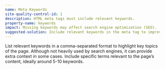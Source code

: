 ```yaml
---
name: Meta Keywords
site-quality-control-id: 1
description: HTML meta tags must include relevant keywords.
property-name: keywords
impact: Missing keywords may affect search engine optimization (SEO).
suggested-solution: Include relevant keywords in the meta tag to improve SEO and discoverability.
---
```


List relevant keywords in a comma-separated format to highlight key topics of
the page. Although not heavily used by search engines, it can provide extra
context in some cases. Include specific terms relevant to the page’s content,
ideally around 5-10 keywords.
